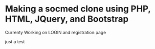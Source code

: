 # Making a socmed clone using PHP, HTML, JQuery, and Bootstrap

Currenty Working on LOGIN and registration page

just a test
